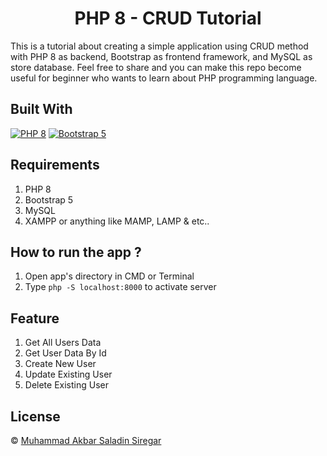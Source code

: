<h1 align="center">PHP 8 - CRUD Tutorial</h1>

This is a tutorial about creating a simple application using CRUD method with PHP 8 as backend, Bootstrap as frontend framework, and MySQL as store database. Feel free to share and you can make this repo become useful for beginner who wants to learn about PHP programming language.

## Built With

[![PHP 8](https://img.shields.io/badge/PHP-8.x-blue.svg?style=rounded-square)](https://www.php.net/releases/8.0/en.php)
[![Bootstrap 5](https://img.shields.io/badge/Bootstrap-5.x-purple.svg?style=rounded-square)](https://getbootstrap.com/docs/5.0/getting-started/introduction/)


## Requirements

1. PHP 8
2. Bootstrap 5
3. MySQL
4. XAMPP or anything like MAMP, LAMP & etc..

## How to run the app ?

1. Open app's directory in CMD or Terminal
2. Type `php -S localhost:8000` to activate server

## Feature

1. Get All Users Data
2. Get User Data By Id
3. Create New User
4. Update Existing User
5. Delete Existing User


## License

© [Muhammad Akbar Saladin Siregar](https://github.com/akbarsaladin36/)
